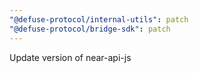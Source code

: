```yaml
---
"@defuse-protocol/internal-utils": patch
"@defuse-protocol/bridge-sdk": patch
---
```


Update version of near-api-js
